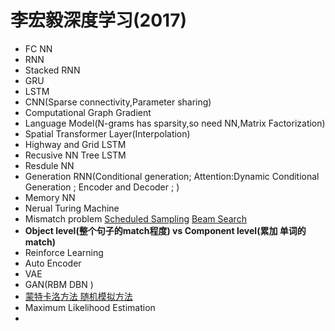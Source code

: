 # 李宏毅深度学习(2017)

- FC NN
- RNN
- Stacked RNN
- GRU
- LSTM
- CNN(Sparse connectivity,Parameter sharing)
- Computational Graph Gradient
- Language Model(N-grams has sparsity,so need NN,Matrix Factorization)
- Spatial Transformer Layer(Interpolation)
- Highway and Grid LSTM
- Recusive NN Tree LSTM
- Resdule NN
- Generation RNN(Conditional generation; Attention:Dynamic Conditional Generation ; Encoder and Decoder ; )
- Memory NN
- Nerual Turing Machine
- Mismatch problem  [Scheduled Sampling](https://cloud.tencent.com/developer/article/1081168)   [Beam Search](https://www.zhihu.com/question/54356960)
- **Object level(整个句子的match程度) vs Component level(累加 单词的match)**
- Reinforce Learning
- Auto Encoder
- VAE
- GAN(RBM DBN )
- [蒙特卡洛方法 随机模拟方法](http://www.flickering.cn/%E6%95%B0%E5%AD%A6%E4%B9%8B%E7%BE%8E/2014/06/lda%E6%95%B0%E5%AD%A6%E5%85%AB%E5%8D%A6mcmc-%E5%92%8C-gibbs-sampling/)
- Maximum Likelihood Estimation
- ​













































